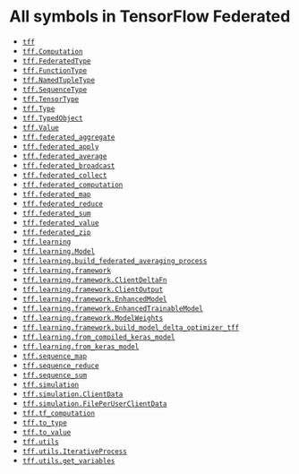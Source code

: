 # All symbols in TensorFlow Federated

*  <a href="./tff.md"><code>tff</code></a>
*  <a href="./tff/Computation.md"><code>tff.Computation</code></a>
*  <a href="./tff/FederatedType.md"><code>tff.FederatedType</code></a>
*  <a href="./tff/FunctionType.md"><code>tff.FunctionType</code></a>
*  <a href="./tff/NamedTupleType.md"><code>tff.NamedTupleType</code></a>
*  <a href="./tff/SequenceType.md"><code>tff.SequenceType</code></a>
*  <a href="./tff/TensorType.md"><code>tff.TensorType</code></a>
*  <a href="./tff/Type.md"><code>tff.Type</code></a>
*  <a href="./tff/TypedObject.md"><code>tff.TypedObject</code></a>
*  <a href="./tff/Value.md"><code>tff.Value</code></a>
*  <a href="./tff/federated_aggregate.md"><code>tff.federated_aggregate</code></a>
*  <a href="./tff/federated_apply.md"><code>tff.federated_apply</code></a>
*  <a href="./tff/federated_average.md"><code>tff.federated_average</code></a>
*  <a href="./tff/federated_broadcast.md"><code>tff.federated_broadcast</code></a>
*  <a href="./tff/federated_collect.md"><code>tff.federated_collect</code></a>
*  <a href="./tff/federated_computation.md"><code>tff.federated_computation</code></a>
*  <a href="./tff/federated_map.md"><code>tff.federated_map</code></a>
*  <a href="./tff/federated_reduce.md"><code>tff.federated_reduce</code></a>
*  <a href="./tff/federated_sum.md"><code>tff.federated_sum</code></a>
*  <a href="./tff/federated_value.md"><code>tff.federated_value</code></a>
*  <a href="./tff/federated_zip.md"><code>tff.federated_zip</code></a>
*  <a href="./tff/learning.md"><code>tff.learning</code></a>
*  <a href="./tff/learning/Model.md"><code>tff.learning.Model</code></a>
*  <a href="./tff/learning/build_federated_averaging_process.md"><code>tff.learning.build_federated_averaging_process</code></a>
*  <a href="./tff/learning/framework.md"><code>tff.learning.framework</code></a>
*  <a href="./tff/learning/framework/ClientDeltaFn.md"><code>tff.learning.framework.ClientDeltaFn</code></a>
*  <a href="./tff/learning/framework/ClientOutput.md"><code>tff.learning.framework.ClientOutput</code></a>
*  <a href="./tff/learning/framework/EnhancedModel.md"><code>tff.learning.framework.EnhancedModel</code></a>
*  <a href="./tff/learning/framework/EnhancedTrainableModel.md"><code>tff.learning.framework.EnhancedTrainableModel</code></a>
*  <a href="./tff/learning/framework/ModelWeights.md"><code>tff.learning.framework.ModelWeights</code></a>
*  <a href="./tff/learning/framework/build_model_delta_optimizer_tff.md"><code>tff.learning.framework.build_model_delta_optimizer_tff</code></a>
*  <a href="./tff/learning/from_compiled_keras_model.md"><code>tff.learning.from_compiled_keras_model</code></a>
*  <a href="./tff/learning/from_keras_model.md"><code>tff.learning.from_keras_model</code></a>
*  <a href="./tff/sequence_map.md"><code>tff.sequence_map</code></a>
*  <a href="./tff/sequence_reduce.md"><code>tff.sequence_reduce</code></a>
*  <a href="./tff/sequence_sum.md"><code>tff.sequence_sum</code></a>
*  <a href="./tff/simulation.md"><code>tff.simulation</code></a>
*  <a href="./tff/simulation/ClientData.md"><code>tff.simulation.ClientData</code></a>
*  <a href="./tff/simulation/FilePerUserClientData.md"><code>tff.simulation.FilePerUserClientData</code></a>
*  <a href="./tff/tf_computation.md"><code>tff.tf_computation</code></a>
*  <a href="./tff/to_type.md"><code>tff.to_type</code></a>
*  <a href="./tff/to_value.md"><code>tff.to_value</code></a>
*  <a href="./tff/utils.md"><code>tff.utils</code></a>
*  <a href="./tff/utils/IterativeProcess.md"><code>tff.utils.IterativeProcess</code></a>
*  <a href="./tff/utils/get_variables.md"><code>tff.utils.get_variables</code></a>